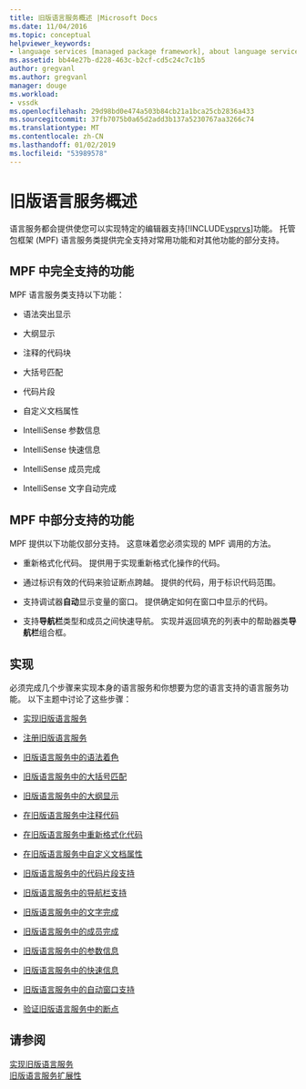 ```yaml
---
title: 旧版语言服务概述 |Microsoft Docs
ms.date: 11/04/2016
ms.topic: conceptual
helpviewer_keywords:
- language services [managed package framework], about language services
ms.assetid: bb44e27b-d228-463c-b2cf-cd5c24c7c1b5
author: gregvanl
ms.author: gregvanl
manager: douge
ms.workload:
- vssdk
ms.openlocfilehash: 29d98bd0e474a503b84cb21a1bca25cb2836a433
ms.sourcegitcommit: 37fb7075b0a65d2add3b137a5230767aa3266c74
ms.translationtype: MT
ms.contentlocale: zh-CN
ms.lasthandoff: 01/02/2019
ms.locfileid: "53989578"
---
```

# <a name="legacy-language-service-overview"></a>旧版语言服务概述
语言服务都会提供使您可以实现特定的编辑器支持[!INCLUDE[vsprvs](../../code-quality/includes/vsprvs_md.md)]功能。 托管包框架 (MPF) 语言服务类提供完全支持对常用功能和对其他功能的部分支持。  
  
## <a name="fully-supported-features-in-the-mpf"></a>MPF 中完全支持的功能  
 MPF 语言服务类支持以下功能：  
  
-   语法突出显示  
  
-   大纲显示  
  
-   注释的代码块  
  
-   大括号匹配  
  
-   代码片段  
  
-   自定义文档属性  
  
-   IntelliSense 参数信息  
  
-   IntelliSense 快速信息  
  
-   IntelliSense 成员完成  
  
-   IntelliSense 文字自动完成  
  
## <a name="partially-supported-features-in-the-mpf"></a>MPF 中部分支持的功能  
 MPF 提供以下功能仅部分支持。 这意味着您必须实现的 MPF 调用的方法。  
  
-   重新格式化代码。 提供用于实现重新格式化操作的代码。  
  
-   通过标识有效的代码来验证断点跨越。 提供的代码，用于标识代码范围。  
  
-   支持调试器**自动**显示变量的窗口。 提供确定如何在窗口中显示的代码。  
  
-   支持**导航栏**类型和成员之间快速导航。 实现并返回填充的列表中的帮助器类**导航栏**组合框。  
  
## <a name="implementation"></a>实现  
 必须完成几个步骤来实现本身的语言服务和你想要为您的语言支持的语言服务功能。 以下主题中讨论了这些步骤：  
  
-   [实现旧版语言服务](../../extensibility/internals/implementing-a-legacy-language-service2.md)  
  
-   [注册旧版语言服务](../../extensibility/internals/registering-a-legacy-language-service1.md)  
  
-   [旧版语言服务中的语法着色](../../extensibility/internals/syntax-colorizing-in-a-legacy-language-service.md)  
  
-   [旧版语言服务中的大括号匹配](../../extensibility/internals/brace-matching-in-a-legacy-language-service.md)  
  
-   [旧版语言服务中的大纲显示](../../extensibility/internals/outlining-in-a-legacy-language-service.md)  
  
-   [在旧版语言服务中注释代码](../../extensibility/internals/commenting-code-in-a-legacy-language-service.md)  
  
-   [在旧版语言服务中重新格式化代码](../../extensibility/internals/reformatting-code-in-a-legacy-language-service.md)  
  
-   [在旧版语言服务中自定义文档属性](../../extensibility/internals/custom-document-properties-in-a-legacy-language-service.md)  
  
-   [旧版语言服务中的代码片段支持](../../extensibility/internals/support-for-code-snippets-in-a-legacy-language-service.md)  
  
-   [旧版语言服务中的导航栏支持](../../extensibility/internals/support-for-the-navigation-bar-in-a-legacy-language-service.md)  
  
-   [旧版语言服务中的文字完成](../../extensibility/internals/word-completion-in-a-legacy-language-service.md)  
  
-   [旧版语言服务中的成员完成](../../extensibility/internals/member-completion-in-a-legacy-language-service.md)  
  
-   [旧版语言服务中的参数信息](../../extensibility/internals/parameter-info-in-a-legacy-language-service2.md)  
  
-   [旧版语言服务中的快速信息](../../extensibility/internals/quick-info-in-a-legacy-language-service.md)  
  
-   [旧版语言服务中的自动窗口支持](../../extensibility/internals/support-for-the-autos-window-in-a-legacy-language-service.md)  
  
-   [验证旧版语言服务中的断点](../../extensibility/internals/validating-breakpoints-in-a-legacy-language-service.md)  
  
## <a name="see-also"></a>请参阅  
 [实现旧版语言服务](../../extensibility/internals/implementing-a-legacy-language-service1.md)   
 [旧版语言服务扩展性](../../extensibility/internals/legacy-language-service-extensibility.md)
